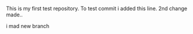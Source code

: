 This is my first test repository.
To test commit i added this line.
2nd change made..

i mad new branch